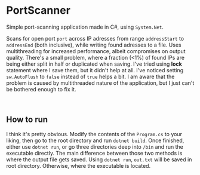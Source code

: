 # PortScanner

Simple port-scanning application made in C#, using `System.Net`. 

Scans for open port `port` across IP adresses from range `addressStart` to `addressEnd` (both inclusive), while writing found adresses to a file. Uses multithreading for increased performance, albeit compromises on output quality. There's a small problem, where a fraction (<1%) of found IPs are being either split in half or duplicated when saving. I've tried using **lock** statement where I save them, but it didn't help at all. I've noticed setting `sw.AutoFlush` to `false` instead of `true` helps a bit. I am aware that the problem is caused by multithreaded nature of the application, but I just can't be bothered enough to fix it.

<br>

## How to run

I think it's pretty obvious. Modify the contents of the `Program.cs` to your liking, then go to the root directory and run `dotnet build`. Once finished, either use `dotnet run`, or go three directories deep into `/bin` and run the executable directly. The main difference between those two methods is where the output file gets saved. Using `dotnet run`, `out.txt` will be saved in root directory. Otherwise, where the executable is located.

